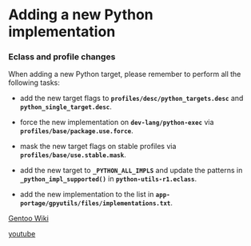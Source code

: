 # Adding a new Python implementation

### Eclass and profile changes

When adding a new Python target, please remember to perform all the following tasks:

* add the new target flags to **`profiles/desc/python_targets.desc`** and **`python_single_target.desc`**.

* force the new implementation on **`dev-lang/python-exec`** via **`profiles/base/package.use.force`**.

* mask the new target flags on stable profiles via **`profiles/base/use.stable.mask`**.

* add the new target to **`_PYTHON_ALL_IMPLS`** and update the patterns in **`_python_impl_supported()`** in **`python-utils-r1.eclass`**.

* add the new implementation to the list in **`app-portage/gpyutils/files/implementations.txt`**.


[Gentoo Wiki](https://dev.gentoo.org/~mgorny/python-guide/interpreter-maintenance.html)

[youtube](https://www.youtube.com/watch?v=9dM8bYvpWCc)
